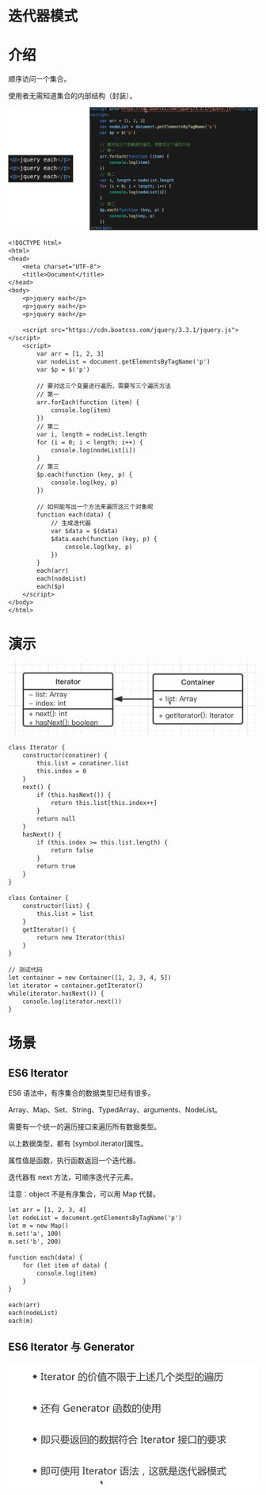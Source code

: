 # 迭代器模式

# 介绍

顺序访问一个集合。

使用者无需知道集合的内部结构（封装）。

![](../.gitbook/assests/1650106400012-20415674-36a3-4564-8da5-ab8c5e244138.png)

    <!DOCTYPE html>
    <html>
    <head>
        <meta charset="UTF-8">
        <title>Document</title>
    </head>
    <body>
        <p>jquery each</p>
        <p>jquery each</p>
        <p>jquery each</p>

        <script src="https://cdn.bootcss.com/jquery/3.3.1/jquery.js"></script>
        <script>
            var arr = [1, 2, 3]
            var nodeList = document.getElementsByTagName('p')
            var $p = $('p')

            // 要对这三个变量进行遍历，需要写三个遍历方法
            // 第一
            arr.forEach(function (item) {
                console.log(item)
            })
            // 第二
            var i, length = nodeList.length
            for (i = 0; i < length; i++) {
                console.log(nodeList[i])
            }
            // 第三
            $p.each(function (key, p) {
                console.log(key, p)
            })

            // 如何能写出一个方法来遍历这三个对象呢
            function each(data) {
                // 生成迭代器
                var $data = $(data)
                $data.each(function (key, p) {
                    console.log(key, p)
                })
            }
            each(arr)
            each(nodeList)
            each($p)
        </script>
    </body>
    </html>

# 演示

![](../.gitbook/assests/1650106885667-82e74f10-15ca-49d1-bab0-35276f4e98c8.png)

    class Iterator {
        constructor(conatiner) {
            this.list = conatiner.list
            this.index = 0
        }
        next() {
            if (this.hasNext()) {
                return this.list[this.index++]
            }
            return null
        }
        hasNext() {
            if (this.index >= this.list.length) {
                return false
            }
            return true
        }
    }

    class Container {
        constructor(list) {
            this.list = list
        }
        getIterator() {
            return new Iterator(this)
        }
    }

    // 测试代码
    let container = new Container([1, 2, 3, 4, 5])
    let iterator = container.getIterator()
    while(iterator.hasNext()) {
        console.log(iterator.next())
    }

# 场景

## ES6 Iterator

ES6 语法中，有序集合的数据类型已经有很多。

Array、Map、Set、String、TypedArray、arguments、NodeList。

需要有一个统一的遍历接口来遍历所有数据类型。

以上数据类型，都有 [symbol.iterator]属性。

属性值是函数，执行函数返回一个迭代器。

迭代器有 next 方法，可顺序迭代子元素。

注意：object 不是有序集合，可以用 Map 代替。

    let arr = [1, 2, 3, 4]
    let nodeList = document.getElementsByTagName('p')
    let m = new Map()
    m.set('a', 100)
    m.set('b', 200)

    function each(data) {
        for (let item of data) {
            console.log(item)
        }
    }

    each(arr)
    each(nodeList)
    each(m)

## ES6 Iterator 与 Generator

![](../.gitbook/assests/1650108428895-3d570b3b-7b37-490f-94b3-97a77ccc3bbd.png)
